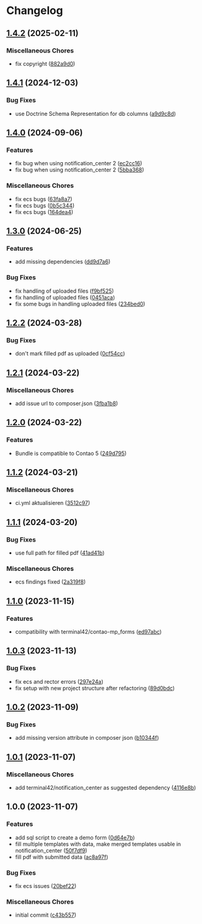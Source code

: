 # Changelog

## [1.4.2](https://github.com/cgoIT/contao-form-fill-pdf-bundle/compare/v1.4.1...v1.4.2) (2025-02-11)


### Miscellaneous Chores

* fix copyright ([882a9d0](https://github.com/cgoIT/contao-form-fill-pdf-bundle/commit/882a9d07bfe7558f27ffdc716cc23cb5b4a26697))

## [1.4.1](https://github.com/cgoIT/contao-form-fill-pdf-bundle/compare/v1.4.0...v1.4.1) (2024-12-03)


### Bug Fixes

* use Doctrine Schema Representation for db columns ([a9d9c8d](https://github.com/cgoIT/contao-form-fill-pdf-bundle/commit/a9d9c8d2127063c8b89174e991d8d40808618cd9))

## [1.4.0](https://github.com/cgoIT/contao-form-fill-pdf-bundle/compare/v1.3.0...v1.4.0) (2024-09-06)


### Features

* fix bug when using notification_center 2 ([ec2cc16](https://github.com/cgoIT/contao-form-fill-pdf-bundle/commit/ec2cc161622fdc644282c7accef1d307f0858703))
* fix bug when using notification_center 2 ([5bba368](https://github.com/cgoIT/contao-form-fill-pdf-bundle/commit/5bba368e3429f9f471c395d8584a28fea7ce25b7))


### Miscellaneous Chores

* fix ecs bugs ([63fa8a7](https://github.com/cgoIT/contao-form-fill-pdf-bundle/commit/63fa8a728d44b2de1d7db3734fef69e42cdd62a8))
* fix ecs bugs ([0b5c344](https://github.com/cgoIT/contao-form-fill-pdf-bundle/commit/0b5c3445b9af6fa1bb188a88238b9a9923527fdd))
* fix ecs bugs ([164dea4](https://github.com/cgoIT/contao-form-fill-pdf-bundle/commit/164dea4919a9741385c5947becd4f7b397cacb2a))

## [1.3.0](https://github.com/cgoIT/contao-form-fill-pdf-bundle/compare/v1.2.2...v1.3.0) (2024-06-25)


### Features

* add missing dependencies ([dd9d7a6](https://github.com/cgoIT/contao-form-fill-pdf-bundle/commit/dd9d7a6d01948614f6ae132c584eb349f1af8044))


### Bug Fixes

* fix handling of uploaded files ([f9bf525](https://github.com/cgoIT/contao-form-fill-pdf-bundle/commit/f9bf52538cf70496ff5bb44d2fa7afde9b94d3fd))
* fix handling of uploaded files ([0451aca](https://github.com/cgoIT/contao-form-fill-pdf-bundle/commit/0451aca0539fab7be13cc37f4caa163d47f3af61))
* fix some bugs in handling uploaded files ([234bed0](https://github.com/cgoIT/contao-form-fill-pdf-bundle/commit/234bed02f1202c2224e14cb18852c4da3114311d))

## [1.2.2](https://github.com/cgoIT/contao-form-fill-pdf-bundle/compare/v1.2.1...v1.2.2) (2024-03-28)


### Bug Fixes

* don't mark filled pdf as uploaded ([0cf54cc](https://github.com/cgoIT/contao-form-fill-pdf-bundle/commit/0cf54cc943ee92401842167ccdd65c4b79e6bdae))

## [1.2.1](https://github.com/cgoIT/contao-form-fill-pdf-bundle/compare/v1.2.0...v1.2.1) (2024-03-22)


### Miscellaneous Chores

* add issue url to composer.json ([3fba1b8](https://github.com/cgoIT/contao-form-fill-pdf-bundle/commit/3fba1b86ef7aff4d75fb2a08a426b77cc3b07a2f))

## [1.2.0](https://github.com/cgoIT/contao-form-fill-pdf-bundle/compare/v1.1.2...v1.2.0) (2024-03-22)


### Features

* Bundle is compatible to Contao 5 ([249d795](https://github.com/cgoIT/contao-form-fill-pdf-bundle/commit/249d79530f73a4d957be4366d86dd3e8455960a3))

## [1.1.2](https://github.com/cgoIT/contao-form-fill-pdf-bundle/compare/v1.1.1...v1.1.2) (2024-03-21)


### Miscellaneous Chores

* ci.yml aktualisieren ([3512c97](https://github.com/cgoIT/contao-form-fill-pdf-bundle/commit/3512c97c769215e2a6438e2d1114f0d26e1b7c25))

## [1.1.1](https://github.com/cgoIT/contao-form-fill-pdf-bundle/compare/v1.1.0...v1.1.1) (2024-03-20)


### Bug Fixes

* use full path for filled pdf ([41ad41b](https://github.com/cgoIT/contao-form-fill-pdf-bundle/commit/41ad41be1132c74119092502aed69f24a0b4ae7a))


### Miscellaneous Chores

* ecs findings fixed ([2a319f8](https://github.com/cgoIT/contao-form-fill-pdf-bundle/commit/2a319f87558b44ee5982773e3c68816c770d5aba))

## [1.1.0](https://github.com/cgoIT/contao-form-fill-pdf-bundle/compare/v1.0.3...v1.1.0) (2023-11-15)


### Features

* compatibility with terminal42/contao-mp_forms ([ed97abc](https://github.com/cgoIT/contao-form-fill-pdf-bundle/commit/ed97abc24af00d3bba4a7e038280367d999962ee))

## [1.0.3](https://github.com/cgoIT/contao-form-fill-pdf-bundle/compare/v1.0.2...v1.0.3) (2023-11-13)


### Bug Fixes

* fix ecs and rector errors ([297e24a](https://github.com/cgoIT/contao-form-fill-pdf-bundle/commit/297e24a9b63727a9af175f52c17736bdad72a9a6))
* fix setup with new project structure after refactoring ([89d0bdc](https://github.com/cgoIT/contao-form-fill-pdf-bundle/commit/89d0bdc5fe372330ccf3fdfabc4039cb2594258a))

## [1.0.2](https://github.com/cgoIT/contao-form-fill-pdf-bundle/compare/v1.0.1...v1.0.2) (2023-11-09)


### Bug Fixes

* add missing version attribute in composer json ([b10344f](https://github.com/cgoIT/contao-form-fill-pdf-bundle/commit/b10344f3be73fbcb3a412117c46d3fb7d4a4ca3a))

## [1.0.1](https://github.com/cgoIT/contao-form-fill-pdf-bundle/compare/v1.0.0...v1.0.1) (2023-11-07)


### Miscellaneous Chores

* add terminal42/notification_center as suggested dependency ([4116e8b](https://github.com/cgoIT/contao-form-fill-pdf-bundle/commit/4116e8b473e2ff7142b7aefe39e3984388b167cb))

## 1.0.0 (2023-11-07)


### Features

* add sql script to create a demo form ([0d64e7b](https://github.com/cgoIT/contao-form-fill-pdf-bundle/commit/0d64e7b5721a1964b67b7eaf863969ad33e1de23))
* fill multiple templates with data, make merged templates usable in notification_center ([50f7df9](https://github.com/cgoIT/contao-form-fill-pdf-bundle/commit/50f7df9a229dcfd00b20379132f00909c10e7394))
* fill pdf with submitted data ([ac8a97f](https://github.com/cgoIT/contao-form-fill-pdf-bundle/commit/ac8a97f835d49a45b548ec83c5d72ab5ba88d195))


### Bug Fixes

* fix ecs issues ([20bef22](https://github.com/cgoIT/contao-form-fill-pdf-bundle/commit/20bef22c779f1cccd87b2b0a6b4dc9505363d104))


### Miscellaneous Chores

* initial commit ([c43b557](https://github.com/cgoIT/contao-form-fill-pdf-bundle/commit/c43b55703f73c1813bbd6e16c5bdc4e3d750e8c0))
